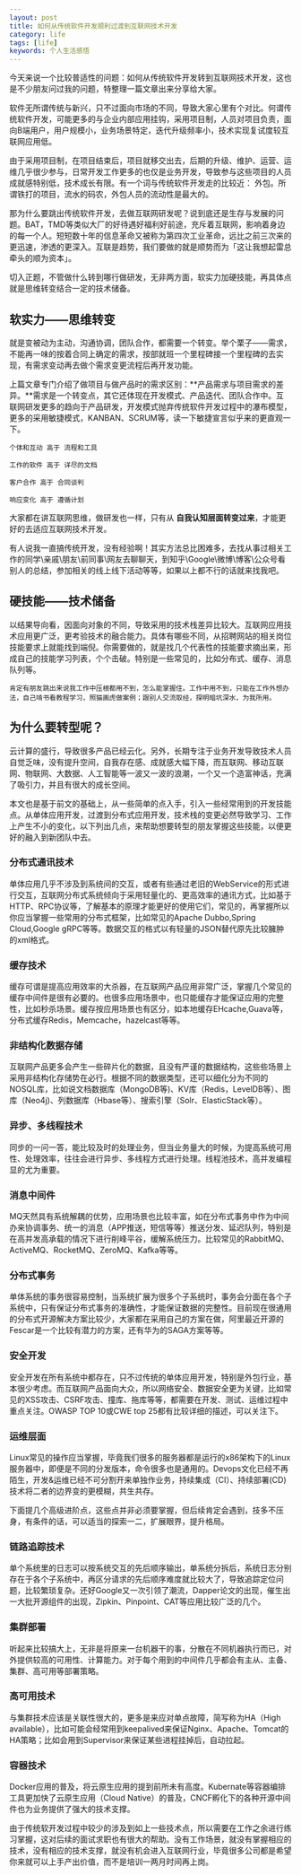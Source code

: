 ```yaml
---
layout: post
title: 如何从传统软件开发顺利过渡到互联网技术开发
category: life
tags: [life]
keywords: 个人生活感悟
---
```


今天来说一个比较普适性的问题：如何从传统软件开发转到互联网技术开发，这也是不少朋友问过我的问题，特整理一篇文章出来分享给大家。

软件无所谓传统与新兴，只不过面向市场的不同，导致大家心里有个对比。何谓传统软件开发，可能更多的与企业内部应用挂钩，采用项目制，人员对项目负责，面向B端用户，用户规模小，业务场景特定，迭代升级频率小，技术实现复试度较互联网应用低。

由于采用项目制，在项目结束后，项目就移交出去，后期的升级、维护、运营、运维几乎很少参与，日常开发工作更多的也仅是业务开发，导致参与这些项目的人员成就感特别低，技术成长有限。有一个词与传统软件开发走的比较近： 外包。所谓铁打的项目，流水的码农，外包人员的流动性是最大的。

那为什么要跳出传统软件开发，去做互联网研发呢？说到底还是生存与发展的问题。BAT，TMD等类似大厂的好待遇好福利好前途，充斥着互联网，影响着身边的每一个人。短短数十年的信息革命又被称为第四次工业革命，远比之前三次来的更迅速，渗透的更深入。互联是趋势，我们要做的就是顺势而为「这让我想起雷总牵头的顺为资本」。

切入正题，不管做什么转到哪行做研发，无非两方面，软实力加硬技能，再具体点就是思维转变结合一定的技术储备。

## 软实力——思维转变

就是变被动为主动，沟通协调，团队合作，都需要一个转变。举个栗子——需求，不能再一味的按着合同上确定的需求，按部就班一个里程碑接一个里程碑的去实现，有需求变动再去做个需求变更流程后再开发功能。

上篇文章专门介绍了做项目与做产品时的需求区别：**产品需求与项目需求的差异。**需求是一个转变点，其它还体现在开发模式、产品迭代、团队合作中。互联网研发更多的趋向于产品研发，开发模式抛弃传统软件开发过程中的瀑布模型，更多的采用敏捷模式，KANBAN、SCRUM等，读一下敏捷宣言似乎来的更直观一下。

    个体和互动 高于 流程和工具 
    
    工作的软件 高于 详尽的文档 
    
    客户合作 高于 合同谈判 
    
    响应变化 高于 遵循计划

大家都在讲互联网思维，做研发也一样，只有从 **自我认知层面转变过来**，才能更好的去适应互联网技术开发。

有人说我一直搞传统开发，没有经验啊！其实方法总比困难多，去找从事过相关工作的同学\亲戚\朋友\前同事\网友去聊聊天，到知乎\Google\微博\博客\公众号看别人的总结，参加相关的线上线下活动等等，如果以上都不行的话就来找我吧。

## 硬技能——技术储备

以结果导向看，因面向对象的不同，导致采用的技术栈差异比较大。互联网应用技术应用更广泛，更考验技术的融合能力。具体有哪些不同，从招聘网站的相关岗位技能要求上就能找到端倪。你需要做的，就是找几个代表性的技能要求摘出来，形成自己的技能学习列表，个个击破。特别是一些常见的，比如分布式、缓存、消息队列等。

    肯定有朋友跳出来说我工作中压根都用不到，怎么能掌握住。工作中用不到，只能在工作外想办法，自己啃书看教程学习，照猫画虎做案例；跟别人交流取经，探明暗坑深水，为我所用。
    
## 为什么要转型呢？

云计算的盛行，导致很多产品已经云化。另外，长期专注于业务开发导致技术人员自觉乏味，没有提升空间，自我存在感、成就感大幅下降，而互联网、移动互联网、物联网、大数据、人工智能等一波又一波的浪潮，一个又一个造富神话，充满了吸引力，并且有很大的成长空间。

本文也是基于前文的基础上，从一些简单的点入手，引入一些经常用到的开发技能点。从单体应用开发，过渡到分布式应用开发，技术栈的变更必然导致学习、工作上产生不小的变化，以下列出几点，来帮助想要转型的朋友掌握这些技能，以便更好的融入到新团队中去。

### 分布式通讯技术

单体应用几乎不涉及到系统间的交互，或者有些通过老旧的WebService的形式进行交互，互联网分布式系统倾向于采用轻量化的、更高效率的通讯方式，比如基于HTTP、RPC协议等，了解基本的原理才能更好的使用它们，常见的，再掌握所以你应当掌握一些常用的分布式框架，比如常见的Apache Dubbo,Spring Cloud,Google gRPC等等。数据交互的格式以有轻量的JSON替代原先比较臃肿的xml格式。



### 缓存技术

缓存可谓是提高应用效率的大杀器，在互联网产品应用非常广泛，掌握几个常见的缓存中间件是很有必要的。也很多应用场景中，也只能缓存才能保证应用的完整性，比如秒杀场景。缓存按应用场景也有区分，如本地缓存EHcache,Guava等，分布式缓存Redis，Memcache，hazelcast等等。



### 非结构化数据存储

互联网产品更多会产生一些碎片化的数据，且没有严谨的数据结构，这些些场景上采用非结构化存储势在必行。根据不同的数据类型，还可以细化分为不同的NOSQL库，比如说文档数据库（MongoDB等)、KV库（Redis，LevelDB等）、图库（Neo4j)、列数据库（Hbase等）、搜索引擎（Solr、ElasticStack等）。



### 异步、多线程技术

同步的一问一答，能比较及时的处理业务，但当业务量大的时候，为提高系统可用性、处理效率，往往会进行异步、多线程方式进行处理。线程池技术，高并发编程显的尤为重要。



### 消息中间件

MQ天然具有系统解耦的优势，应用场景也比较丰富，如在分布式事务中作为中间办来协调事务、统一的消息（APP推送，短信等等）推送分发、延迟队列，特别是在高并发高承载的情况下进行削峰平谷，缓解系统压力。比较常见的RabbitMQ、ActiveMQ、RocketMQ、ZeroMQ、Kafka等等。



### 分布式事务

单体系统的事务很容易控制，当系统扩展为很多个子系统时，事务会分面在各个子系统中，只有保证分布式事务的准确性，才能保证数据的完整性。目前现在很通用的分布式开源解决方案比较少，大家都在采用自己的方案在做，阿里最近开源的Fescar是一个比较有潜力的方案，还有华为的SAGA方案等等。



### 安全开发

安全开发在所有系统中都存在，只不过传统的单体应用开发，特别是外包行业，基本很少考虑。而互联网产品面向大众，所以网络安全、数据安全更为关键，比如常见的XSS攻击、CSRF攻击、撞库、拖库等等，都需要在开发、测试、运维过程中重点关注。OWASP TOP 10或CWE top 25都有比较详细的描述，可以关注下。



### 运维层面

Linux常见的操作应当掌握，毕竟我们很多的服务器都是运行的x86架构下的Linux服务器中，即便是不同的分发版本，命令很多也是通用的。Devops文化已经不再陌生，开发&运维已经不可分割开来单独作业务，持续集成（CI）、持续部署(CD)技术将二者的边界变的更模糊，共生共存。



下面提几个高级进阶点，这些点并非必须要掌握，但后续肯定会遇到，技多不压身，有条件的话，可以适当的探索一二，扩展眼界，提升格局。


### 链路追踪技术

单个系统里的日志可以按系统交互的先后顺序输出，单系统分拆后，系统日志分别存在于各个子系统中，再区分请求的先后顺序难度就比较大了，导致追踪定位问题，比较繁琐复杂。还好Google又一次引领了潮流，Dapper论文的出现，催生出一大批开源组件的出现，Zipkin、Pinpoint、CAT等应用比较广泛的几个。



### 集群部署

听起来比较搞大上，无非是将原来一台机器干的事，分散在不同机器执行而已，对外提供较高的可用性、计算能力。对于每个用到的中间件几乎都会有主从、主备、集群、高可用等部署策略。



### 高可用技术

与集群技术应该是关联性很大的，更多是来应对单点故障，简写称为HA（High available），比如可能会经常用到keepalived来保证Nginx、Apache、Tomcat的HA策略；比如会用到Supervisor来保证某些进程挂掉后，自动拉起。



### 容器技术

Docker应用的普及，将云原生应用的提到前所未有高度。Kubernate等容器编排工具更加快了云原生应用（Cloud Native）的普及，CNCF孵化下的各种开源中间件也为业务提供了强大的技术支撑。



由于传统软开发过程中较少的涉及到如上一些技术点，所以需要在工作之余进行练习掌握，这对后续的面试求职也有很大的帮助。没有工作场景，就没有掌握相应的技术，没有相应的技术支撑，就没有机会进入互联网行业，毕竟很多公司都是希望你来就可以上手产出价值，而不是培训一两月时间再上岗。

